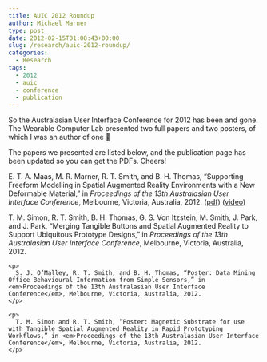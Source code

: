 ```yaml
---
title: AUIC 2012 Roundup
author: Michael Marner
type: post
date: 2012-02-15T01:08:43+00:00
slug: /research/auic-2012-roundup/
categories:
  - Research
tags:
  - 2012
  - auic
  - conference
  - publication
---
```


So the Australasian User Interface Conference for 2012 has been and gone. The Wearable Computer Lab presented two full papers and two posters, of which I was an author of one 🙂

The papers we presented are listed below, and the publication page has been updated so you can get the PDFs. Cheers!

<div>
  <div>
    <p>
      E. T. A. Maas, M. R. Marner, R. T. Smith, and B. H. Thomas, “Supporting Freeform Modelling in Spatial Augmented Reality Environments with a New Deformable Material,” in <em>Proceedings of the 13th Australasian User Interface Conference</em>, Melbourne, Victoria, Australia, 2012. (<a href="../wp-content/uploads/2009/09/maas-auic2012.pdf">pdf</a>) (<a href="http://www.youtube.com/watch?v=LqsMzRuDZOs" target="_blank">video</a>)
    </p>
  </div>
  
  <div>
    <p>
      T. M. Simon, R. T. Smith, B. H. Thomas, G. S. Von Itzstein, M. Smith, J. Park, and J. Park, “Merging Tangible Buttons and Spatial Augmented Reality to Support Ubiquitous Prototype Designs,” in <em>Proceedings of the 13th Australasian User Interface Conference</em>, Melbourne, Victoria, Australia, 2012.
    </p>
    
    <p>
      S. J. O’Malley, R. T. Smith, and B. H. Thomas, “Poster: Data Mining Office Behavioural Information from Simple Sensors,” in <em>Proceedings of the 13th Australasian User Interface Conference</em>, Melbourne, Victoria, Australia, 2012.
    </p>
    
    <p>
      T. M. Simon and R. T. Smith, “Poster: Magnetic Substrate for use with Tangible Spatial Augmented Reality in Rapid Prototyping Workflows,” in <em>Proceedings of the 13th Australasian User Interface Conference</em>, Melbourne, Victoria, Australia, 2012.
    </p>
  </div>
</div>

